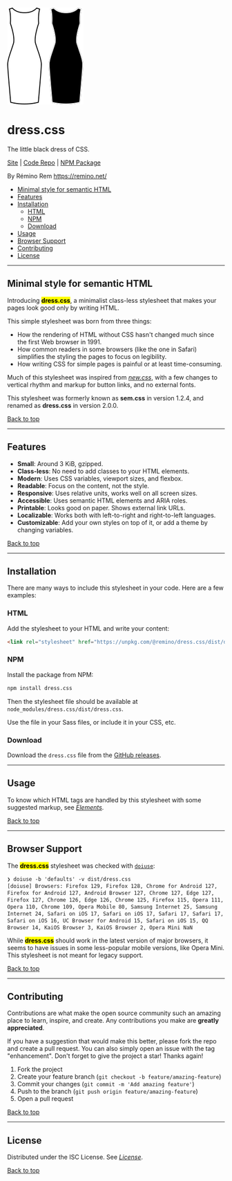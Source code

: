 ![](dress.svg)

# dress.css

The little black dress of CSS.

[Site](https://remino.net/dress.css/)
| [Code Repo](https://github.com/remino/dress.css)
| [NPM Package](https://www.npmjs.com/package/@remino/dress.css)

By Rémino Rem <https://remino.net/>

- [Minimal style for semantic HTML](#minimal-style-for-semantic-html)
- [Features](#features)
- [Installation](#installation)
	- [HTML](#html)
	- [NPM](#npm)
	- [Download](#download)
- [Usage](#usage)
- [Browser Support](#browser-support)
- [Contributing](#contributing)
- [License](#license)

---

## Minimal style for semantic HTML

Introducing **<mark>dress.css</mark>**, a minimalist class-less stylesheet that makes your pages look good only by writing HTML.

This simple stylesheet was born from three things:

- How the rendering of HTML without CSS hasn't changed much since the first Web browser in 1991.
- How common readers in some browsers (like the one in Safari) simplifies the styling the pages to focus on legibility.
- How writing CSS for simple pages is painful or at least time-consuming.

Much of this stylesheet was inspired from [_new.css_](https://newcss.net/), with a few changes to vertical rhythm and markup for button links, and no external fonts.

This stylesheet was formerly known as **sem.css** in version 1.2.4, and renamed as **dress.css** in version 2.0.0.

[Back to top](#)

---

## Features

- **Small**: Around 3 KiB, gzipped.
- **Class-less**: No need to add classes to your HTML elements.
- **Modern**: Uses CSS variables, viewport sizes, and flexbox.
- **Readable**: Focus on the content, not the style.
- **Responsive**: Uses relative units, works well on all screen sizes.
- **Accessible**: Uses semantic HTML elements and ARIA roles.
- **Printable**: Looks good on paper. Shows external link URLs.
- **Localizable**: Works both with left-to-right and right-to-left languages.
- **Customizable**: Add your own styles on top of it, or add a theme by changing variables.

[Back to top](#)

---

## Installation

There are many ways to include this stylesheet in your code. Here are a few examples:

### HTML

Add the stylesheet to your HTML and write your content:

```html
<link rel="stylesheet" href="https://unpkg.com/@remino/dress.css/dist/dress.css">
```

### NPM

Install the package from NPM:

```bash
npm install dress.css
```

Then the stylesheet file should be available at `node_modules/dress.css/dist/dress.css`.

Use the file in your Sass files, or include it in your CSS, etc.

### Download

Download the `dress.css` file from the [GitHub releases](https://github.com/remino/dress.css/releases).

---

## Usage

To know which HTML tags are handled by this stylesheet with some suggested markup, see _[Elements](https://remino.net/dress.css/elements/)_.

[Back to top](#)

---

## Browser Support

The **<mark>dress.css</mark>** stylesheet was checked with [`doiuse`](https://www.npmjs.com/package/doiuse):

```
❯ doiuse -b 'defaults' -v dist/dress.css
[doiuse] Browsers: Firefox 129, Firefox 128, Chrome for Android 127, Firefox for Android 127, Android Browser 127, Chrome 127, Edge 127, Firefox 127, Chrome 126, Edge 126, Chrome 125, Firefox 115, Opera 111, Opera 110, Chrome 109, Opera Mobile 80, Samsung Internet 25, Samsung Internet 24, Safari on iOS 17, Safari on iOS 17, Safari 17, Safari 17, Safari on iOS 16, UC Browser for Android 15, Safari on iOS 15, QQ Browser 14, KaiOS Browser 3, KaiOS Browser 2, Opera Mini NaN
```

While **<mark>dress.css</mark>** should work in the latest version of major browsers, it seems to have issues in some less-popular mobile versions, like Opera Mini. This stylesheet is not meant for legacy support.

[Back to top](#)

---

## Contributing

Contributions are what make the open source community such an amazing place to learn, inspire, and create. Any contributions you make are **greatly appreciated**.

If you have a suggestion that would make this better, please fork the repo and create a pull request. You can also simply open an issue with the tag "enhancement".
Don't forget to give the project a star! Thanks again!

1. Fork the project
2. Create your feature branch (`git checkout -b feature/amazing-feature`)
3. Commit your changes (`git commit -m 'Add amazing feature'`)
4. Push to the branch (`git push origin feature/amazing-feature`)
5. Open a pull request

[Back to top](#)

---

## License

Distributed under the ISC License. See _[License](https://remino.net/dress.css/license/)_.

[Back to top](#)

